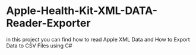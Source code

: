 # Apple-Health-Kit-XML-DATA-Reader-Exporter
in this project you can find how to read Apple XML Data and How to Export Data to CSV Files using C#
